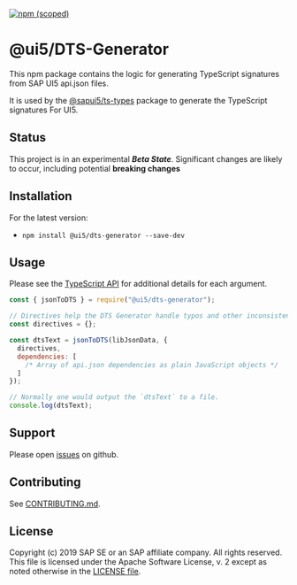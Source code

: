 [![npm (scoped)](https://img.shields.io/npm/v/@ui5/dts-generator.svg)](https://www.npmjs.com/package/@ui5/dts-generator)

# @ui5/DTS-Generator

This npm package contains the logic for generating
TypeScript signatures from SAP UI5 api.json files.

It is used by the [@sapui5/ts-types](https://www.npmjs.com/package/@sapui5/ts-types) package to generate the TypeScript signatures
For UI5.

## Status

This project is in an experimental **_Beta State_**. Significant changes are likely to occur,
including potential **breaking changes**

## Installation

For the latest version:

- `npm install @ui5/dts-generator --save-dev`

## Usage

Please see the [TypeScript API](./lib/api.d.ts) for additional details for each argument.

```javascript
const { jsonToDTS } = require("@ui5/dts-generator");

// Directives help the DTS Generator handle typos and other inconsistencies in api.json files.
const directives = {};

const dtsText = jsonToDTS(libJsonData, {
  directives,
  dependencies: [
    /* Array of api.json dependencies as plain JavaScript objects */
  ]
});

// Normally one would output the `dtsText` to a file.
console.log(dtsText);
```

## Support

Please open [issues](https://github.com/SAP/ui5-typescript/issues) on github.

## Contributing

See [CONTRIBUTING.md](./CONTRIBUTING.md).

## License

Copyright (c) 2019 SAP SE or an SAP affiliate company. All rights reserved.
This file is licensed under the Apache Software License, v. 2 except as noted otherwise in the [LICENSE file](../../LICENSE).

